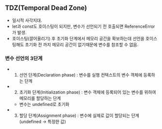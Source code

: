 ## TDZ(Temporal Dead Zone)

- 일시적 사각지대.
- let과 const도 호이스팅이 되지만, 변수가 선언되기 전 호출되면 ReferenceError가 발생.
- 호이스팅(끌어올리기) 후 초기화 단계에서 메모리 공간을 확보하는데 선언을 호이스팅해도 초기화 전 까지 메모리 공간이 없기때문에 변수를 참조할 수 없음.

### 변수 선언의 3단계
- 1. 선언 단계(Declaration phase) : 변수를 실행 컨텍스트의 변수 객체에 등록하는 단계
- 2. 초기화 단계(Initialization phase) : 변수 객체에 등록되어 있는 변수를 위하여 메모리를 할당하는 단계 
  - 변수는 undefined로 초기화
- 3. 할당 단계(Assignment phase) : 변수에 실제로 값이 할당되는 단계 (undefined → 특정한 값)

